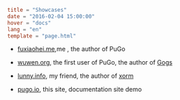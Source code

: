```toml
title = "Showcases"
date = "2016-02-04 15:00:00"
hover = "docs"
lang = "en"
template = "page.html"
```

- [fuxiaohei.me](http://fuxiaohei.me),me , the author of PuGo

- [wuwen.org](http://wuwen.org), the first user of PuGo, the author of [Gogs](http://gogs.io)

- [lunny.info](http://lunny.info), my friend,  the author of [xorm](http://xorm.io)

- [pugo.io](http://pugo.io), this site, documentation site demo